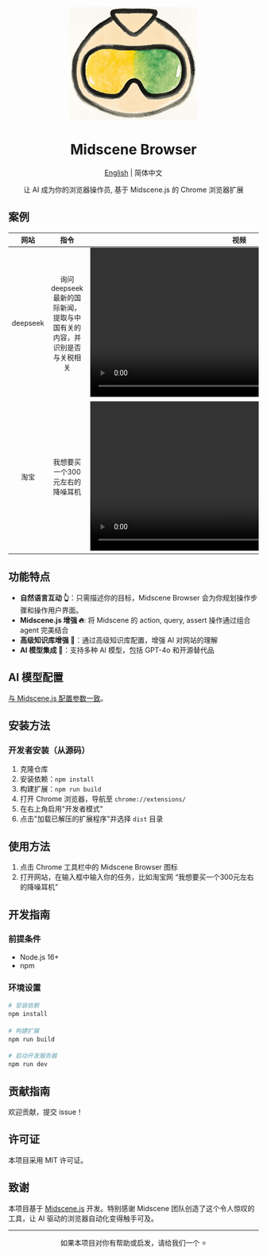 <p align="center">
  <img alt="Midscene Browser"  width="260" src="public/icons/icon.png">
</p>

<h1 align="center">Midscene Browser</h1>
<div align="center">

[English](./README.en.md) | 简体中文

</div>

<p align="center">
  让 AI 成为你的浏览器操作员, 基于 Midscene.js 的 Chrome 浏览器扩展
</p>

## 案例


|    网站    |                    指令                     | 视频 |
|:--------:|:-----------------------------------------:| :---: |
| deepseek | 询问 deepseek 最新的国际新闻，提取与中国有关的内容，并识别是否与关税相关 |    <video src="https://github.com/user-attachments/assets/bb3d695a-fbff-4af1-b6cc-5e967c07ccee" height="300" />    |
|  淘宝      | 我想要买一个300元左右的降噪耳机 | <video src="https://github.com/user-attachments/assets/75474138-f51f-4c54-b3cf-46d61d059999" height="300" />        |



## 功能特点

- **自然语言互动 👆**：只需描述你的目标，Midscene Browser 会为你规划操作步骤和操作用户界面。
- **Midscene.js 增强 🔥**: 将 Midscene 的 action, query, assert 操作通过组合 agent 完美结合
- **高级知识库增强 🔧**：通过高级知识库配置，增强 AI 对网站的理解
- **AI 模型集成 🤖**：支持多种 AI 模型，包括 GPT-4o 和开源替代品

## AI 模型配置
[与 Midscene.js 配置参数一致](https://midscenejs.com/zh/choose-a-model)。

## 安装方法

### 开发者安装（从源码）

1. 克隆仓库
2. 安装依赖：`npm install`
3. 构建扩展：`npm run build`
4. 打开 Chrome 浏览器，导航至 `chrome://extensions/`
5. 在右上角启用"开发者模式"
6. 点击"加载已解压的扩展程序"并选择 `dist` 目录

## 使用方法

1. 点击 Chrome 工具栏中的 Midscene Browser 图标
2. 打开网站，在输入框中输入你的任务，比如淘宝网 “我想要买一个300元左右的降噪耳机”

## 开发指南

### 前提条件

- Node.js 16+
- npm

### 环境设置

```bash
# 安装依赖
npm install

# 构建扩展
npm run build

# 启动开发服务器
npm run dev
```

## 贡献指南

欢迎贡献，提交 issue！

## 许可证

本项目采用 MIT 许可证。

## 致谢

本项目基于 [Midscene.js](https://github.com/web-infra-dev/midscene) 开发。特别感谢 Midscene 团队创造了这个令人惊叹的工具，让 AI 驱动的浏览器自动化变得触手可及。

---

<div align="center">
  如果本项目对你有帮助或启发，请给我们一个 ⭐️
</div>